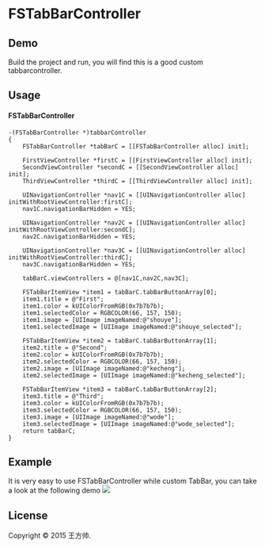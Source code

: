 FSTabBarController
=============

## Demo

Build the project and run, you will find this is a good custom tabbarcontroller.

## Usage
#### FSTabBarController 
    -(FSTabBarController *)tabbarController
    {
        FSTabBarController *tabBarC = [[FSTabBarController alloc] init];

        FirstViewController *firstC = [[FirstViewController alloc] init];
        SecondViewController *secondC = [[SecondViewController alloc] init];
        ThirdViewController *thirdC = [[ThirdViewController alloc] init];

        UINavigationController *nav1C = [[UINavigationController alloc] initWithRootViewController:firstC];
        nav1C.navigationBarHidden = YES;

        UINavigationController *nav2C = [[UINavigationController alloc] initWithRootViewController:secondC];
        nav2C.navigationBarHidden = YES;

        UINavigationController *nav3C = [[UINavigationController alloc] initWithRootViewController:thirdC];
        nav3C.navigationBarHidden = YES;

        tabBarC.viewControllers = @[nav1C,nav2C,nav3C];

        FSTabBarItemView *item1 = tabBarC.tabBarButtonArray[0];
        item1.title = @"First";
        item1.color = kUIColorFromRGB(0x7b7b7b);
        item1.selectedColor = RGBCOLOR(66, 157, 150);
        item1.image = [UIImage imageNamed:@"shouye"];
        item1.selectedImage = [UIImage imageNamed:@"shouye_selected"];

        FSTabBarItemView *item2 = tabBarC.tabBarButtonArray[1];
        item2.title = @"Second";
        item2.color = kUIColorFromRGB(0x7b7b7b);
        item2.selectedColor = RGBCOLOR(66, 157, 150);
        item2.image = [UIImage imageNamed:@"kecheng"];
        item2.selectedImage = [UIImage imageNamed:@"kecheng_selected"];

        FSTabBarItemView *item3 = tabBarC.tabBarButtonArray[2];
        item3.title = @"Third";
        item3.color = kUIColorFromRGB(0x7b7b7b);
        item3.selectedColor = RGBCOLOR(66, 157, 150);
        item3.image = [UIImage imageNamed:@"wode"];
        item3.selectedImage = [UIImage imageNamed:@"wode_selected"];
        return tabBarC;
    }
    
## Example
It is very easy to use FSTabBarController while custom TabBar, you can take a look at the following demo
<img src = "http://7x2w39.com1.z0.glb.clouddn.com/tabbar_example" />

## License
Copyright © 2015 王方帅.
